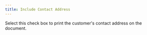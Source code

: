 ```yaml
---
title: Include Contact Address
---
```



Select this check box to print the customer's contact address on the document.
